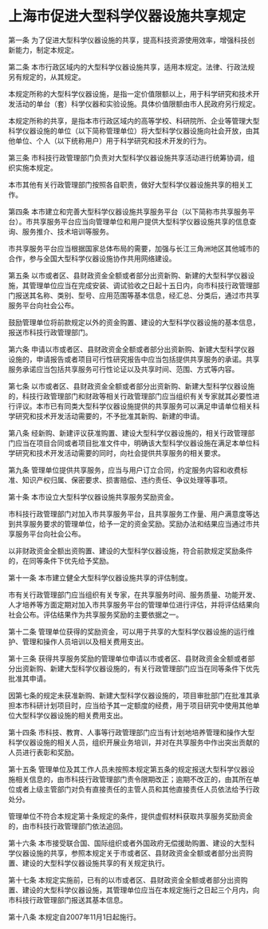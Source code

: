 # 上海市促进大型科学仪器设施共享规定

<!-- INFO END -->

第一条 为了促进大型科学仪器设施的共享，提高科技资源使用效率，增强科技创新能力，制定本规定。

第二条 本市行政区域内的大型科学仪器设施共享，适用本规定。法律、行政法规另有规定的，从其规定。

本规定所称的大型科学仪器设施，是指一定价值限额以上，用于科学研究和技术开发活动的单台（套）科学仪器和实验设施。具体价值限额由市人民政府另行规定。

本规定所称的共享，是指本市行政区域内的高等学校、科研院所、企业等管理大型科学仪器设施的单位（以下简称管理单位）将大型科学仪器设施向社会开放，由其他单位、个人（以下统称用户）用于科学研究和技术开发的行为。

第三条 市科技行政管理部门负责对大型科学仪器设施共享活动进行统筹协调，组织实施本规定。

本市其他有关行政管理部门按照各自职责，做好大型科学仪器设施共享的相关工作。

第四条 本市建立和完善大型科学仪器设施共享服务平台（以下简称市共享服务平台）。市共享服务平台应当向管理单位和用户提供大型科学仪器设施共享的信息查询、服务推介、技术培训等服务。

市共享服务平台应当根据国家总体布局的需要，加强与长江三角洲地区其他城市的合作，参与全国大型科学仪器设施协作共用网络建设。

第五条 以市或者区、县财政资金全额或者部分出资新购、新建的大型科学仪器设施，其管理单位应当在完成安装、调试验收之日起十五日内，向市科技行政管理部门报送其名称、类别、型号、应用范围等基本信息，经汇总、分类后，通过市共享服务平台向社会公布。

鼓励管理单位将前款规定以外的资金购置、建设的大型科学仪器设施的基本信息，报送市科技行政管理部门。

第六条 申请以市或者区、县财政资金全额或者部分出资新购、新建大型科学仪器设施的，申请报告或者项目可行性研究报告中应当包括提供共享服务的承诺。共享服务承诺应当包括共享服务可行性论证以及共享时间、范围、方式等内容。

第七条 以市或者区、县财政资金全额或者部分出资新购、新建大型科学仪器设施的，科技行政管理部门和财政等相关行政管理部门应当组织有关专家就其必要性进行评议。本市已有同类大型科学仪器设施提供的共享服务可以满足申请单位相关科学研究和技术开发活动需要的，不予批准其新购、新建的申请。

第八条 经新购、新建评议获准购置、建设大型科学仪器设施的，相关行政管理部门应当在项目合同或者项目批准文件中，明确该大型科学仪器设施在满足本单位科学研究和技术开发活动需要的同时，向社会提供共享服务的相关要求。

第九条 管理单位提供共享服务，应当与用户订立合同，约定服务内容和收费标准、知识产权归属、保密要求、损害赔偿、违约责任、争议处理等事项。

第十条 本市设立大型科学仪器设施共享服务奖励资金。

市科技行政管理部门对加入市共享服务平台，且共享服务工作量、用户满意度等达到共享服务要求的管理单位，给予一定的资金奖励。奖励办法和结果应当通过市共享服务平台向社会公布。

以非财政资金全额出资购置、建设的大型科学仪器设施，符合前款规定奖励条件的，在同等条件下优先给予奖励。

第十一条 本市建立健全大型科学仪器设施共享的评估制度。

市有关行政管理部门应当组织有关专家，在共享服务时间、服务质量、功能开发、人才培养等方面定期对加入市共享服务平台的管理单位进行评估，并将评估结果向社会公布。评估结果作为共享服务奖励的主要依据之一。

第十二条 管理单位获得的奖励资金，可以用于共享的大型科学仪器设施的运行维护、管理和操作人员培训以及相关费用支出。

第十三条 获得共享服务奖励的管理单位申请以市或者区、县财政资金全额或者部分出资新购、新建大型科学仪器设施的，有关行政管理部门应当在同等条件下优先批准其申请。

因第七条的规定未获准新购、新建大型科学仪器设施的，项目审批部门在批准其承担本市科研计划项目时，应当给予其一定额度的经费，用于项目研究中使用其他单位大型科学仪器设施的相关费用支出。

第十四条 市科技、教育、人事等行政管理部门应当有计划地培养管理和操作大型科学仪器设施的相关人员，组织开展业务培训，并对在共享服务中作出突出贡献的人员进行表彰和奖励。

第十五条 管理单位及其工作人员未按照本规定第五条的规定报送大型科学仪器设施相关信息的，由市科技行政管理部门责令限期改正；逾期不改正的，由其所在单位或者上级主管部门对负有直接责任的主管人员和其他直接责任人员依法给予行政处分。

管理单位不符合本规定第十条规定的条件，提供虚假材料获取共享服务奖励资金的，由市科技行政管理部门依法追回。

第十六条 本市接受联合国、国际组织或者外国政府无偿援助购置、建设的大型科学仪器设施的共享，参照本规定关于市或者区、县财政资金全额或者部分出资购置、建设的大型科学仪器设施共享的有关规定执行。

第十七条 本规定实施前，已有的以市或者区、县财政资金全额或者部分出资购置、建设的大型科学仪器设施，其管理单位应当在本规定施行之日起三个月内，向市科技行政管理部门报送其基本信息。

第十八条 本规定自2007年11月1日起施行。